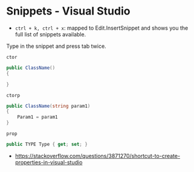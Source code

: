 # Snippets - Visual Studio

* `ctrl + k, ctrl + x`: mapped to Edit.InsertSnippet and shows you the full list of snippets available.

Type in the snippet and press tab twice.

`ctor`
```cs
public ClassName()
{

}
```

`ctorp`
```cs
public ClassName(string param1)
{
    Param1 = param1
}
```

`prop`
```cs
public TYPE Type { get; set; }
```

* https://stackoverflow.com/questions/3871270/shortcut-to-create-properties-in-visual-studio